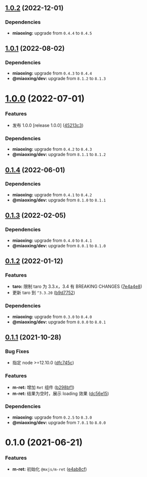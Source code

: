 ## [1.0.2](https://github.com/miaoxing/mxjs-m-ret/compare/v1.0.1...v1.0.2) (2022-12-01)





### Dependencies

* **miaoxing:** upgrade from `0.4.4` to `0.4.5`

## [1.0.1](https://github.com/miaoxing/mxjs-m-ret/compare/v1.0.0...v1.0.1) (2022-08-02)





### Dependencies

* **miaoxing:** upgrade from `0.4.3` to `0.4.4`
* **@miaoxing/dev:** upgrade from `8.1.2` to `8.1.3`

# [1.0.0](https://github.com/miaoxing/mxjs-m-ret/compare/v0.1.4...v1.0.0) (2022-07-01)


### Features

* 发布 1.0.0 [release 1.0.0] ([45213c3](https://github.com/miaoxing/mxjs-m-ret/commit/45213c3cbd1d6e4060362c595a91f15e9cac432a))





### Dependencies

* **miaoxing:** upgrade from `0.4.2` to `0.4.3`
* **@miaoxing/dev:** upgrade from `8.1.1` to `8.1.2`

## [0.1.4](https://github.com/miaoxing/mxjs-m-ret/compare/v0.1.3...v0.1.4) (2022-06-01)





### Dependencies

* **miaoxing:** upgrade from `0.4.1` to `0.4.2`
* **@miaoxing/dev:** upgrade from `8.1.0` to `8.1.1`

## [0.1.3](https://github.com/miaoxing/mxjs-m-ret/compare/v0.1.2...v0.1.3) (2022-02-05)





### Dependencies

* **miaoxing:** upgrade from `0.4.0` to `0.4.1`
* **@miaoxing/dev:** upgrade from `8.0.1` to `8.1.0`

## [0.1.2](https://github.com/miaoxing/mxjs-m-ret/compare/v0.1.1...v0.1.2) (2022-01-12)


### Features

* **taro:** 限制 taro 为 3.3.x，3.4 有 BREAKING CHANGES ([7e4a4e8](https://github.com/miaoxing/mxjs-m-ret/commit/7e4a4e81df8a0ee3d896296f61b2c0119622e9f7))
* 更新 taro 到 `^3.3.20` ([b9d7752](https://github.com/miaoxing/mxjs-m-ret/commit/b9d7752965693571cf0af7cd4973e242e5fd5035))





### Dependencies

* **miaoxing:** upgrade from `0.3.0` to `0.4.0`
* **@miaoxing/dev:** upgrade from `8.0.0` to `8.0.1`

## [0.1.1](https://github.com/miaoxing/mxjs-m-ret/compare/v0.1.0...v0.1.1) (2021-10-28)


### Bug Fixes

* 指定 node >=12.10.0 ([dfc745c](https://github.com/miaoxing/mxjs-m-ret/commit/dfc745c20bb7a82aa7a16e6c670c298bc69aa7e5))


### Features

* **m-ret:** 增加 `Ret` 组件 ([b298bf1](https://github.com/miaoxing/mxjs-m-ret/commit/b298bf1a1aa6525187e0d83ed6d408a088a082d4))
* **m-ret:** 结果为空时，展示 loading 效果 ([dc56e15](https://github.com/miaoxing/mxjs-m-ret/commit/dc56e1599149d9f3fe2d882a3207e37523ec7c86))





### Dependencies

* **miaoxing:** upgrade from `0.2.5` to `0.3.0`
* **@miaoxing/dev:** upgrade from `7.0.1` to `8.0.0`

# 0.1.0 (2021-06-21)


### Features

* **m-ret:** 初始化 `@mxjs/m-ret` ([e4ab8cf](https://github.com/miaoxing/mxjs-m-ret/commit/e4ab8cf3fc1fef213b47b7d15c7935447f771f03))
